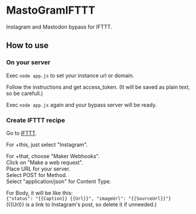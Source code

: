 # MastoGramIFTTT

Instagram and Mastodon bypass for IFTTT.

## How to use
### On your server
Exec `node app.js` to set your instance url or domain.

Follow the instructions and get access_token.
(It will be saved as plain text, so be carefull.)

Exec `node app.js` again and your bypass server will be ready.

### Create IFTTT recipe
Go to [IFTTT](https://ifttt.com/create/).

For +this, just select "Instagram".

For +that, choose "Maker Webhooks".  
Click on "Make a web request".  
Place URL for your server.  
Select POST for Method.  
Select "application/json" for Content Type.  

For Body, it will be like this:  
`
{"status": "{{Caption}} {{Url}}", "imageUrl": "{{SourceUrl}}"}
`  
({{Url}} is a link to Instagram's post, so delete it if unneeded.)
